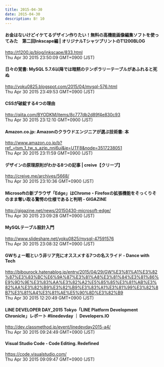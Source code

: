 ```yaml
---
title: 2015-04-30
date: 2015-04-30
description: B! 10
---
```


#### お金はないけどイケてるデザイン作りたい！無料の高機能画像編集ソフトを使ってみた　第二回Inkscape編 | オリジナルTシャツプリントのT1200BLOG
http://t1200.jp/blog/inkscape/833.html<br>
Thu Apr 30 2015 23:50:09 GMT+0900 (JST)<br>


#### 日々の覚書: MySQL 5.7.6以降では暗黙のテンポラリーテーブルがあふれると死ぬ
http://yoku0825.blogspot.com/2015/04/mysql-576.html<br>
Thu Apr 30 2015 23:49:53 GMT+0900 (JST)<br>


#### CSSが破綻する4つの理由
http://qiita.com/BYODKM/items/8c777db2d89f4e830c93<br>
Thu Apr 30 2015 23:12:10 GMT+0900 (JST)<br>


#### Amazon.co.jp: Amazonのクラウドエンジニアが選ぶ技術書: 本
http://www.amazon.co.jp/b?ref_=tsm_1_tw_s_azjp_nni6uj&ie=UTF8&node=3517238051<br>
Thu Apr 30 2015 23:11:59 GMT+0900 (JST)<br>


####   デザインの原理原則がわかる8つの記事 | creive【クリーブ】
http://creive.me/archives/5668/<br>
Thu Apr 30 2015 23:10:36 GMT+0900 (JST)<br>


#### Microsoftの新ブラウザ「Edge」はChrome・Firefoxの拡張機能をそっくりそのまま奪い取る驚愕の仕様であると判明 - GIGAZINE
http://gigazine.net/news/20150430-microsoft-edge/<br>
Thu Apr 30 2015 23:09:28 GMT+0900 (JST)<br>


#### MySQLテーブル設計入門
http://www.slideshare.net/yoku0825/mysql-47591576<br>
Thu Apr 30 2015 23:08:32 GMT+0900 (JST)<br>


#### GWちょー暇という非リア充にオススメする7つの名スライド - Dance with Tech
http://bibourock.hatenablog.jp/entry/2015/04/29/GW%E3%81%A1%E3%82%87%E3%83%BC%E6%9A%87%E3%81%A8%E3%81%84%E3%81%86%E9%9D%9E%E3%83%AA%E3%82%A2%E5%85%85%E3%81%AB%E3%82%AA%E3%82%B9%E3%82%B9%E3%83%A1%E3%81%99%E3%82%8B7%E3%81%A4%E3%81%AE%E5%90%8D%E3%82%B9<br>
Thu Apr 30 2015 12:20:49 GMT+0900 (JST)<br>


#### LINE DEVELOPER DAY_2015 Tokyo「LINE Platform Development Chronicle」レポート #linedevday ｜ Developers.IO
http://dev.classmethod.jp/event/linedevday2015-a4/<br>
Thu Apr 30 2015 09:24:49 GMT+0900 (JST)<br>


#### Visual Studio Code - Code Editing. Redefined
https://code.visualstudio.com/<br>
Thu Apr 30 2015 09:09:47 GMT+0900 (JST)<br>


